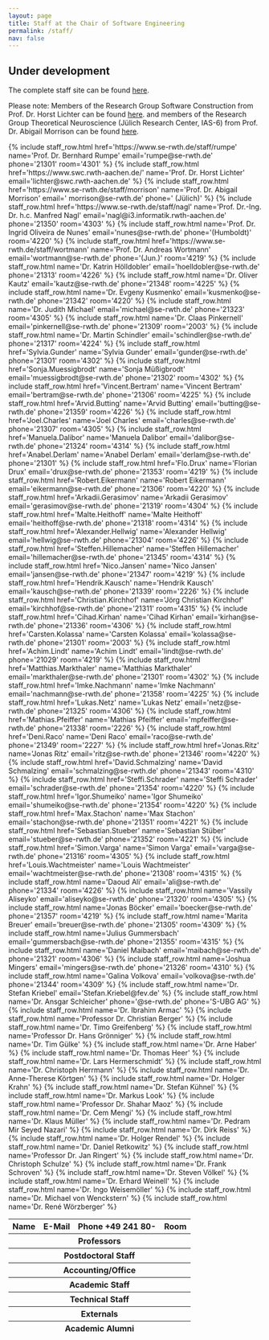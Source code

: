 ```yaml
---
layout: page
title: Staff at the Chair of Software Engineering
permalink: /staff/
nav: false
---
```


## **Under development**
The complete staff site can be found [here](https://www.se-rwth.de/staff).

Please note: Members of the Research Group Software Construction from
Prof. Dr. Horst Lichter can be found [here](https://www.swc.rwth-aachen.de/).
and
members of the Research Group Theoretical Neuroscience 
(Jülich Research Center, IAS-6) from
Prof. Dr. Abigail Morrison can be found [here](https://www.fz-juelich.de/en/inm/inm-6/ueber-uns/mitarbeiter).

<table class="table table-sm table-bordered">
  <thead class="text-center">
    <tr>
      <th scope="col">Name</th>
      <th scope="col">E-Mail</th>
      <th scope="col">Phone +49 241 80-</th>
      <th scope="col">Room</th>
    </tr>
  </thead>
  <thead class="text-center"><tr><th colspan="4">Professors</th></tr></thead>
  <tbody>
    {% include staff_row.html href='https://www.se-rwth.de/staff/rumpe' name='Prof. Dr. Bernhard Rumpe' email='rumpe@se-rwth.de' phone='21301' room='4301' %}
    {% include staff_row.html href='https://www.swc.rwth-aachen.de/' name='Prof. Dr. Horst Lichter' email='lichter@swc.rwth-aachen.de' %}
    {% include staff_row.html href='https://www.se-rwth.de/staff/morrison' name='Prof. Dr. Abigail Morrison' email='	morrison@se-rwth.de' phone='	(Jülich)' %}
    {% include staff_row.html href='https://www.se-rwth.de/staff/nagl' name='Prof. Dr.-Ing. Dr. h.c. Manfred Nagl' email='nagl@i3.informatik.rwth-aachen.de' phone='21350' room='4303' %}
    {% include staff_row.html name='Prof. Dr. Ingrid Oliveira de Nunes' email='nunes@se-rwth.de' phone='(Humboldt)' room='4220' %}
    {% include staff_row.html href='https://www.se-rwth.de/staff/wortmann' name='Prof. Dr. Andreas Wortmann' email='wortmann@se-rwth.de' phone='(Jun.)' room='4219' %}
  </tbody>
  <thead class="text-center"><tr><th colspan="4">Postdoctoral Staff</th></tr></thead>
  <tbody>
    {% include staff_row.html name='Dr. Katrin Hölldobler' email='hoelldobler@se-rwth.de' phone='21313' room='4226' %}
    {% include staff_row.html name='Dr. Oliver Kautz' email='kautz@se-rwth.de' phone='21348' room='4225' %}
    {% include staff_row.html name='Dr. Evgeny Kusmenko' email='kusmenko@se-rwth.de' phone='21342' room='4220' %}
    {% include staff_row.html name='Dr. Judith Michael' email='michael@se-rwth.de' phone='21323' room='4305' %}
    {% include staff_row.html name='Dr. Claas Pinkernell' email='pinkernell@se-rwth.de' phone='21309' room='2003' %}
    {% include staff_row.html name='Dr. Martin Schindler' email='schindler@se-rwth.de' phone='21317' room='4224' %}
  </tbody>
  <thead class="text-center"><tr><th colspan="4">Accounting/Office</th></tr></thead>
  <tbody>
    {% include staff_row.html href='Sylvia.Gunder' name='Sylvia Gunder' email='gunder@se-rwth.de' phone='21301' room='4302' %}
    {% include staff_row.html href='Sonja.Muessigbrodt' name='Sonja Müßigbrodt' email='muessigbrodt@se-rwth.de' phone='21302' room='4302' %}
  </tbody>
  <thead class="text-center"><tr><th colspan="4">Academic Staff</th></tr></thead>
  <tbody>
    {% include staff_row.html href='Vincent.Bertram' name='Vincent Bertram' email='bertram@se-rwth.de' phone='21306' room='4225' %}
    {% include staff_row.html href='Arvid.Butting' name='Arvid Butting' email='butting@se-rwth.de' phone='21359' room='4226' %}
    {% include staff_row.html href='Joel.Charles' name='Joel Charles' email='charles@se-rwth.de' phone='21307' room='4305' %}
    {% include staff_row.html href='Manuela.Dalibor' name='Manuela Dalibor' email='dalibor@se-rwth.de' phone='21324' room='4314' %}
    {% include staff_row.html href='Anabel.Derlam' name='Anabel Derlam' email='derlam@se-rwth.de' phone='21301' %}
    {% include staff_row.html href='Flo.Drux' name='Florian Drux' email='drux@se-rwth.de' phone='21353' room='4219' %}
    {% include staff_row.html href='Robert.Eikermann' name='Robert Eikermann' email='eikermann@se-rwth.de' phone='21306' room='4220' %}
    {% include staff_row.html href='Arkadii.Gerasimov' name='Arkadii Gerasimov' email='gerasimov@se-rwth.de' phone='21319' room='4304' %}
    {% include staff_row.html href='Malte.Heithoff' name='Malte Heithoff' email='heithoff@se-rwth.de' phone='21318' room='4314' %}
    {% include staff_row.html href='Alexander.Hellwig' name='Alexander Hellwig' email='hellwig@se-rwth.de' phone='21304' room='4226' %}
    {% include staff_row.html href='Steffen.Hillemacher' name='Steffen Hillemacher' email='hillemacher@se-rwth.de' phone='21345' room='4314' %}
    {% include staff_row.html href='Nico.Jansen' name='Nico Jansen' email='jansen@se-rwth.de' phone='21347' room='4219' %}
    {% include staff_row.html href='Hendrik.Kausch' name='Hendrik Kausch' email='kausch@se-rwth.de' phone='21339' room='2226' %}
    {% include staff_row.html href='Christian.Kirchhof' name='Jörg Christian Kirchhof' email='kirchhof@se-rwth.de' phone='21311' room='4315' %}
    {% include staff_row.html href='Cihad.Kirhan' name='Cihad Kirhan' email='kirhan@se-rwth.de' phone='21336' room='4306' %}
    {% include staff_row.html href='Carsten.Kolassa' name='Carsten Kolassa' email='kolassa@se-rwth.de' phone='21301' room='2003' %}
    {% include staff_row.html href='Achim.Lindt' name='Achim Lindt' email='lindt@se-rwth.de' phone='21029' room='4219' %}
    {% include staff_row.html href='Matthias.Markthaler' name='Matthias Markthaler' email='markthaler@se-rwth.de' phone='21301' room='4302' %}
    {% include staff_row.html href='Imke.Nachmann' name='Imke Nachmann' email='nachmann@se-rwth.de' phone='21358' room='4225' %}
    {% include staff_row.html href='Lukas.Netz' name='Lukas Netz' email='netz@se-rwth.de' phone='21325' room='4306' %}
    {% include staff_row.html href='Mathias.Pfeiffer' name='Mathias Pfeiffer' email='mpfeiffer@se-rwth.de' phone='21338' room='2226' %}
    {% include staff_row.html href='Deni.Raco' name='Deni Raco' email='raco@se-rwth.de' phone='21349' room='2227' %}
    {% include staff_row.html href='Jonas.Ritz' name='Jonas Ritz' email='ritz@se-rwth.de' phone='21346' room='4220' %}
    {% include staff_row.html href='David.Schmalzing' name='David Schmalzing' email='schmalzing@se-rwth.de' phone='21343' room='4310' %}
    {% include staff_row.html href='Steffi.Schrader' name='Steffi Schrader' email='schrader@se-rwth.de' phone='21354' room='4220' %}
    {% include staff_row.html href='Igor.Shumeiko' name='Igor Shumeiko' email='shumeiko@se-rwth.de' phone='21354' room='4220' %}
    {% include staff_row.html href='Max.Stachon' name='Max Stachon' email='stachon@se-rwth.de' phone='21351' room='4221' %}
    {% include staff_row.html href='Sebastian.Stueber' name='Sebastian Stüber' email='stueber@se-rwth.de' phone='21352' room='4221' %}
    {% include staff_row.html href='Simon.Varga' name='Simon Varga' email='varga@se-rwth.de' phone='21316' room='4305' %}
    {% include staff_row.html href='Louis.Wachtmeister' name='Louis Wachtmeister' email='wachtmeister@se-rwth.de' phone='21308' room='4315' %}
  </tbody>
  <thead class="text-center"><tr><th colspan="4">Technical Staff</th></tr></thead>
  <tbody>
    {% include staff_row.html name='Daoud Ali' email='ali@se-rwth.de' phone='21334' room='4226' %}
    {% include staff_row.html name='Vassily Aliseyko' email='aliseyko@se-rwth.de' phone='21320' room='4305' %}
    {% include staff_row.html name='Jonas Böcker' email='boecker@se-rwth.de' phone='21357' room='4219' %}
    {% include staff_row.html name='Marita Breuer' email='breuer@se-rwth.de' phone='21305' room='4309' %}
    {% include staff_row.html name='Julius Gummersbach' email='gummersbach@se-rwth.de' phone='21355' room='4315' %}
    {% include staff_row.html name='Daniel Maibach' email='maibach@se-rwth.de' phone='21321' room='4306' %}
    {% include staff_row.html name='Joshua Mingers' email='mingers@se-rwth.de' phone='21326' room='4310' %}
    {% include staff_row.html name='Galina Volkova' email='volkova@se-rwth.de' phone='21344' room='4309' %}
  </tbody>
  <thead class="text-center"><tr><th colspan="4">Externals</th></tr></thead>
  <tbody>
    {% include staff_row.html name='Dr. Stefan Kriebel' email='Stefan.Kriebel@fev.de' %}
    {% include staff_row.html name='Dr. Ansgar Schleicher' phone='@se-rwth.de' phone='S-UBG AG' %}
  </tbody>
  <thead class="text-center"><tr><th colspan="4">Academic Alumni</th></tr></thead>
  <tbody>
    {% include staff_row.html name='Dr. Ibrahim Armac' %}
    {% include staff_row.html name='Professor Dr. Christian Berger' %}
    {% include staff_row.html name='Dr. Timo Greifenberg' %}
    {% include staff_row.html name='Professor Dr. Hans Grönniger' %}
    {% include staff_row.html name='Dr. Tim Gülke' %}
    {% include staff_row.html name='Dr. Arne Haber' %}
    {% include staff_row.html name='Dr. Thomas Heer' %}
    {% include staff_row.html name='Dr. Lars Hermerschmidt' %}
    {% include staff_row.html name='Dr. Christoph Herrmann' %}
    {% include staff_row.html name='Dr. Anne-Therese Körtgen' %}
    {% include staff_row.html name='Dr. Holger Krahn' %}
    {% include staff_row.html name='Dr. Stefan Kühnel' %}
    {% include staff_row.html name='Dr. Markus Look' %}
    {% include staff_row.html name='Professor Dr. Shahar Maoz' %}
    {% include staff_row.html name='Dr. Cem Mengi' %}
    {% include staff_row.html name='Dr. Klaus Müller' %}
    {% include staff_row.html name='Dr. Pedram Mir Seyed Nazari' %}
    {% include staff_row.html name='Dr. Dirk Reiss' %}
    {% include staff_row.html name='Dr. Holger Rendel' %}
    {% include staff_row.html name='Dr. Daniel Retkowitz' %}
    {% include staff_row.html name='Professor Dr. Jan Ringert' %}
    {% include staff_row.html name='Dr. Christoph Schulze' %}
    {% include staff_row.html name='Dr. Frank Schroven' %}
    {% include staff_row.html name='Dr. Steven Völkel' %}
    {% include staff_row.html name='Dr. Erhard Weinell' %}
    {% include staff_row.html name='Dr. Ingo Weisemöller' %}
    {% include staff_row.html name='Dr. Michael von Wenckstern' %}
    {% include staff_row.html name='Dr. René Wörzberger' %}
  </tbody>
</table>
